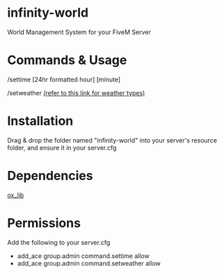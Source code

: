 # infinity-world
World Management System for your FiveM Server

# Commands & Usage
/settime [24hr formatted hour] [minute]

/setweather [(refer to this link for weather types)](https://docs.fivem.net/natives/?_0x29B487C359E19889)

# Installation
Drag & drop the folder named "infinity-world" into your server's resource folder, and ensure it in your server.cfg

# Dependencies
[ox_lib](https://github.com/overextended/ox_lib)

# Permissions
Add the following to your server.cfg 
- add_ace group.admin command.settime allow
- add_ace group.admin command.setweather allow
